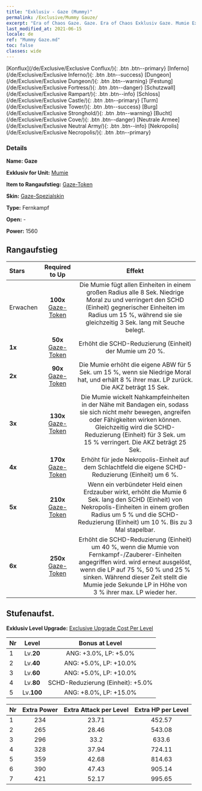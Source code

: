 ```yaml
---
title: "Exklusiv - Gaze (Mummy)"
permalink: /Exclusive/Mummy Gauze/
excerpt: "Era of Chaos Gaze. Gaze. Era of Chaos Exklusiv Gaze. Mumie Exklusiv."
last_modified_at: 2021-06-15
locale: de
ref: "Mummy Gaze.md"
toc: false
classes: wide
---
```

 [Konflux](/de/Exclusive/Exclusive Conflux/){: .btn .btn--primary} [Inferno](/de/Exclusive/Exclusive Inferno/){: .btn .btn--success} [Dungeon](/de/Exclusive/Exclusive Dungeon/){: .btn .btn--warning} [Festung](/de/Exclusive/Exclusive Fortress/){: .btn .btn--danger} [Schutzwall](/de/Exclusive/Exclusive Rampart/){: .btn .btn--info} [Schloss](/de/Exclusive/Exclusive Castle/){: .btn .btn--primary} [Turm](/de/Exclusive/Exclusive Tower/){: .btn .btn--success} [Burg](/de/Exclusive/Exclusive Stronghold/){: .btn .btn--warning} [Bucht](/de/Exclusive/Exclusive Cove/){: .btn .btn--danger} [Neutrale Armee](/de/Exclusive/Exclusive Neutral Army/){: .btn .btn--info} [Nekropolis](/de/Exclusive/Exclusive Necropolis/){: .btn .btn--primary} 

### Details
 **Name: Gaze** 

 **Exklusiv for Unit:** [Mumie](/de/units/Mummy/) 

 **Item to Rangaufstieg:** [Gaze-Token](/ItemsDE/con_981/)

 **Skin:** [Gaze-Spezialskin](/ItemsDE/con_649/)

 **Type:** Fernkampf

 **Open:** -

 **Power:** 1560

## Rangaufstieg

  |     Stars    |  Required to Up | Effekt |
  |:-------------|:---------------:|:---------------:|
  |  Erwachen  | **100x** [Gaze-Token](/ItemsDE/con_981/) | Die Mumie fügt allen Einheiten in einem großen Radius alle 8 Sek. Niedrige Moral zu und verringert den SCHD (Einheit) gegnerischer Einheiten im Radius um 15 %, während sie sie gleichzeitig 3 Sek. lang mit Seuche belegt. |
  | **1x** <i class="fas fa-star"/> | **50x** [Gaze-Token](/ItemsDE/con_981/) | Erhöht die SCHD-Reduzierung (Einheit) der Mumie um 20 %. |
  | **2x** <i class="fas fa-star"/> | **90x** [Gaze-Token](/ItemsDE/con_981/) | Die Mumie erhöht die eigene ABW für 5 Sek. um 15 %, wenn sie Niedrige Moral hat, und erhält 8 % ihrer max. LP zurück. Die AKZ beträgt 15 Sek. |
  | **3x** <i class="fas fa-star"/> | **130x** [Gaze-Token](/ItemsDE/con_981/) | <Mumifizierung> Die Mumie wickelt Nahkampfeinheiten in der Nähe mit Bandagen ein, sodass sie sich nicht mehr bewegen, angreifen oder Fähigkeiten wirken können. Gleichzeitig wird die SCHD-Reduzierung (Einheit) für 3 Sek. um 15 % verringert. Die AKZ beträgt 25 Sek. |
  | **4x** <i class="fas fa-star"/> | **170x** [Gaze-Token](/ItemsDE/con_981/) | Erhöht für jede Nekropolis-Einheit auf dem Schlachtfeld die eigene SCHD-Reduzierung (Einheit) um 6 %. |
  | **5x** <i class="fas fa-star"/> | **210x** [Gaze-Token](/ItemsDE/con_981/) | Wenn ein verbündeter Held einen Erdzauber wirkt, erhöht die Mumie 6 Sek. lang den SCHD (Einheit) von Nekropolis-Einheiten in einem großen Radius um 5 % und die SCHD-Reduzierung (Einheit) um 10 %. Bis zu 3 Mal stapelbar. |
  | **6x** <i class="fas fa-star"/> | **250x** [Gaze-Token](/ItemsDE/con_981/) | Erhöht die SCHD-Reduzierung (Einheit) um 40 %, wenn die Mumie von Fernkampf-/Zauberer-Einheiten angegriffen wird. <Mumifizierung> wird erneut ausgelöst, wenn die LP auf 75 %, 50 % und 25 % sinken. Während dieser Zeit stellt die Mumie jede Sekunde LP in Höhe von 3 % ihrer max. LP wieder her. |


## Stufenaufst.
 **Exklusiv Level Upgrade:** [Exclusive Upgrade Cost Per Level](/Exclusive/ExclusiveUpgradeCostPerLevel/)

  |  Nr  |   Level  | Bonus at Level |
  |:-----|:--------:|:--------------:|
  | 1 | Lv.**20** | ANG: +3.0%, LP: +5.0% |
  | 2 | Lv.**40** | ANG: +5.0%, LP: +10.0% |
  | 3 | Lv.**60** | ANG: +5.0%, LP: +10.0% |
  | 4 | Lv.**80** | SCHD-Reduzierung (Einheit): +5.0% |
  | 5 | Lv.**100** | ANG: +8.0%, LP: +15.0% |


  |  Nr  |  Extra Power | Extra Attack per Level | Extra HP per Level |
  |:-----|:--------:|:--------:|:--------:|
  | 1 | 234 | 23.71 | 452.57 |
  | 2 | 265 | 28.46 | 543.08 |
  | 3 | 296 | 33.2 | 633.6 |
  | 4 | 328 | 37.94 | 724.11 |
  | 5 | 359 | 42.68 | 814.63 |
  | 6 | 390 | 47.43 | 905.14 |
  | 7 | 421 | 52.17 | 995.65 |


